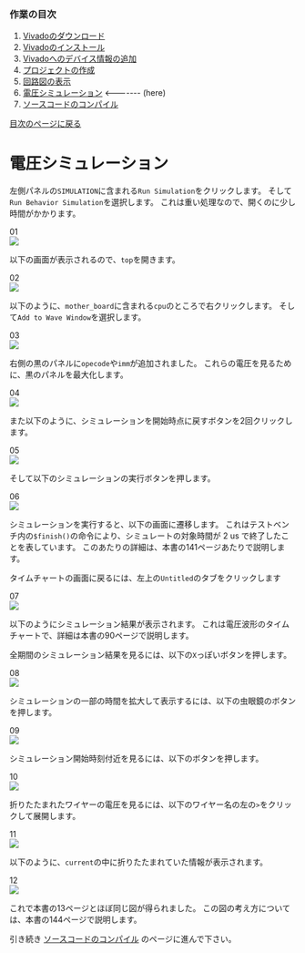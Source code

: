 ### 作業の目次

1. [Vivadoのダウンロード](../download/index.md)
2. [Vivadoのインストール](../install/index.md)
3. [Vivadoへのデバイス情報の追加](../board/index.md)
4. [プロジェクトの作成](../project/index.md)
5. [回路図の表示](../schematic/index.md)
6. [電圧シミュレーション](../wave/index.md) <------- (here)
7. [ソースコードのコンパイル](../compile/index.md)

[目次のページに戻る](../vivado/index.md)

# 電圧シミュレーション

左側パネルの`SIMULATION`に含まれる`Run Simulation`をクリックします。
そして`Run Behavior Simulation`を選択します。
これは重い処理なので、開くのに少し時間がかかります。

01  
![ ](wave_001.png)

以下の画面が表示されるので、`top`を開きます。

02  
![ ](wave_002.png)

以下のように、`mother_board`に含まれる`cpu`のところで右クリックします。
そして`Add to Wave Window`を選択します。

03  
![ ](wave_003.png)

右側の黒のパネルに`opecode`や`imm`が追加されました。
これらの電圧を見るために、黒のパネルを最大化します。

04  
![ ](wave_004.png)

また以下のように、シミュレーションを開始時点に戻すボタンを2回クリックします。

05  
![ ](wave_005.png)

そして以下のシミュレーションの実行ボタンを押します。

06  
![ ](wave_006.png)

シミュレーションを実行すると、以下の画面に遷移します。
これはテストベンチ内の`$finish()`の命令により、シミュレートの対象時間が 2 us で終了したことを表しています。
このあたりの詳細は、本書の141ページあたりで説明します。

タイムチャートの画面に戻るには、左上の`Untitled`のタブをクリックします

07  
![ ](wave_007.png)

以下のようにシミュレーション結果が表示されます。
これは電圧波形のタイムチャートで、詳細は本書の90ページで説明します。

全期間のシミュレーション結果を見るには、以下の`X`っぽいボタンを押します。

08  
![ ](wave_008.png)

シミュレーションの一部の時間を拡大して表示するには、以下の虫眼鏡のボタンを押します。

09  
![ ](wave_009.png)

シミュレーション開始時刻付近を見るには、以下のボタンを押します。

10  
![ ](wave_010.png)

折りたたまれたワイヤーの電圧を見るには、以下のワイヤー名の左の`>`をクリックして展開します。

11  
![ ](wave_011.png)

以下のように、`current`の中に折りたたまれていた情報が表示されます。

12  
![ ](wave_012.png)

これで本書の13ページとほぼ同じ図が得られました。
この図の考え方については、本書の144ページで説明します。

引き続き
[ソースコードのコンパイル](../compile/index.md)
のページに進んで下さい。
